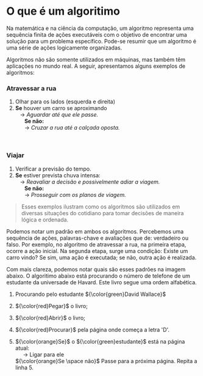 # O que é um algoritimo
Na matemática e na ciência da computação, um algoritmo representa uma sequência finita de ações executáveis com o objetivo de encontrar uma solução para um problema específico. Pode-se resumir que um algoritmo é uma série de ações logicamente organizadas.

Algoritmos não são somente utilizados em máquinas, mas também têm aplicações no mundo real. A seguir, apresentamos alguns exemplos de algoritmos:


### Atravessar a rua 
1. Olhar para os lados (esquerda e direita) 
2. __Se__ houver um carro se aproximando </br>
    &nbsp;&nbsp; -> _Aguardar até que ele passe._ </br>
&nbsp;&nbsp;&nbsp;&nbsp;&nbsp;   __Se não:__ </br>
&nbsp;&nbsp;&nbsp;&nbsp;&nbsp;                -> _Cruzar a rua até a calçada oposta._

</br>

### Viajar 
1. Verificar a previsão do tempo. 
2. __Se__ estiver prevista chuva intensa: </br>
    &nbsp;&nbsp; -> _Reavaliar a decisão e possivelmente adiar a viagem._ </br>
&nbsp;&nbsp;&nbsp;&nbsp;&nbsp;   __Se não:__ </br>
&nbsp;&nbsp;&nbsp;&nbsp;&nbsp;                -> _Prosseguir com os planos de viagem._

> Esses exemplos ilustram como os algoritmos são utilizados em diversas situações do cotidiano para tomar decisões de maneira lógica e ordenada.

Podemos notar um padrão em ambos os algoritmos. Percebemos uma sequência de ações, palavras-chave e avaliações que de: verdadeiro ou falso. Por exemplo, no algoritmo de atravessar a rua, na primeira etapa, ocorre a ação inicial. Na segunda etapa, surge uma condição: Existe um carro vindo? Se sim, uma ação é executada; se não, outra ação é realizada.

Com mais clareza, podemos notar quais são esses padrões na imagem abaixo.
O algoritimo abaixo está procurando o número de telefone de um estudante da universade de Havard.
Este livro segue uma ordem alfabética.

1. Procurando pelo estudante ${\color{green}David  Wallace}$
2. ${\color{red}Pegar}$ o livro;
3. ${\color{red}Abrir}$ o livro;
4. ${\color{red}Procurar}$ pela página onde começa a letra 'D'.

5. ${\color{orange}Se}$ o ${\color{green}estudante}$ está na página atual: </br>
&nbsp;&nbsp;&nbsp;&nbsp; -> Ligar para ele </br>
${\color{orange}Se \space não}$ Passe para a próxima página. Repita a linha 5.


